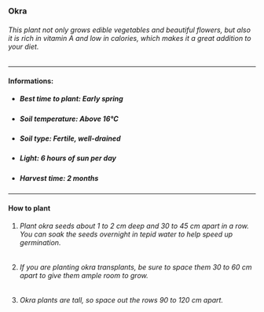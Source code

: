 ### Okra 

###### This plant not only grows edible vegetables and beautiful flowers, but also it is rich in vitamin A and low in calories, which makes it a great addition to your diet.

---

#### Informations:

- ##### Best time to plant: Early spring
- ##### Soil temperature: Above 16°C
- ##### Soil type: Fertile, well-drained
- ##### Light: 6 hours of sun per day
- ##### Harvest time: 2 months

---

#### How to plant

1. ###### Plant okra seeds about 1 to 2 cm deep and 30 to 45 cm apart in a row. You can soak the seeds overnight in tepid water to help speed up germination. 
2. ###### If you are planting okra transplants, be sure to space them 30 to 60 cm apart to give them ample room to grow.
3. ###### Okra plants are tall, so space out the rows 90 to 120 cm apart.